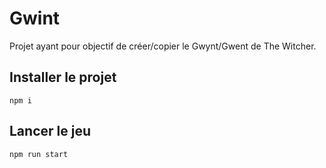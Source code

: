 # Gwint

Projet ayant pour objectif de créer/copier le Gwynt/Gwent de The Witcher.

## Installer le projet

`npm i`

## Lancer le jeu

`npm run start`
